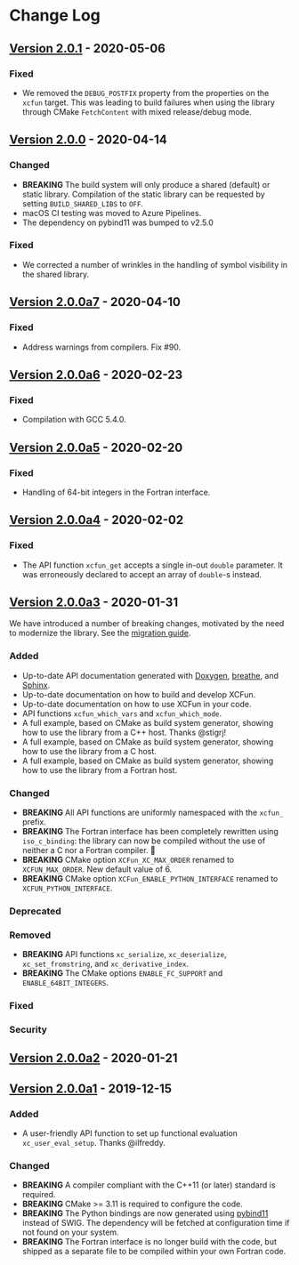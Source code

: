 # Change Log

## [Version 2.0.1] - 2020-05-06

### Fixed

- We removed the `DEBUG_POSTFIX` property from the properties on the `xcfun`
  target. This was leading to build failures when using the library through
  CMake `FetchContent` with mixed release/debug mode.

## [Version 2.0.0] - 2020-04-14

### Changed

- **BREAKING** The build system will only produce a shared (default) or static
  library. Compilation of the static library can be requested by setting
  `BUILD_SHARED_LIBS` to `OFF`.
- macOS CI testing was moved to Azure Pipelines.
- The dependency on pybind11 was bumped to v2.5.0

### Fixed

- We corrected a number of wrinkles in the handling of symbol visibility in the
  shared library.

## [Version 2.0.0a7] - 2020-04-10

### Fixed

- Address warnings from compilers. Fix #90.

## [Version 2.0.0a6] - 2020-02-23

### Fixed

- Compilation with GCC 5.4.0.

## [Version 2.0.0a5] - 2020-02-20

### Fixed

- Handling of 64-bit integers in the Fortran interface.

## [Version 2.0.0a4] - 2020-02-02

### Fixed

- The API function `xcfun_get` accepts a single in-out `double` parameter. It
  was erroneously declared to accept an array of `double`-s instead.

## [Version 2.0.0a3] - 2020-01-31

We have introduced a number of breaking changes, motivated by the need to
modernize the library. See the [migration guide](https://xcfun.readthedocs.io/en/latest/migration.html).

### Added

- Up-to-date API documentation generated with [Doxygen], [breathe], and [Sphinx].
- Up-to-date documentation on how to build and develop XCFun.
- Up-to-date documentation on how to use XCFun in your code.
- API functions `xcfun_which_vars` and `xcfun_which_mode`.
- A full example, based on CMake as build system generator, showing how to use
  the library from a C++ host. Thanks @stigrj!
- A full example, based on CMake as build system generator, showing how to use
  the library from a C host.
- A full example, based on CMake as build system generator, showing how to use
  the library from a Fortran host.

### Changed

- **BREAKING** All API functions are uniformly namespaced with the `xcfun_` prefix.
- **BREAKING** The Fortran interface has been completely rewritten using
  `iso_c_binding`: the library can now be compiled without the use of neither a
  C nor a Fortran compiler. :confetti_ball:
- **BREAKING** CMake option `XCFun_XC_MAX_ORDER` renamed to `XCFUN_MAX_ORDER`. New default value of 6.
- **BREAKING** CMake option `XCFun_ENABLE_PYTHON_INTERFACE` renamed to `XCFUN_PYTHON_INTERFACE`.

### Deprecated

### Removed

- **BREAKING** API functions `xc_serialize`, `xc_deserialize`, `xc_set_fromstring`, and `xc_derivative_index`.
- **BREAKING** The CMake options `ENABLE_FC_SUPPORT` and `ENABLE_64BIT_INTEGERS`.

### Fixed

### Security

## [Version 2.0.0a2] - 2020-01-21

## [Version 2.0.0a1] - 2019-12-15

### Added

- A user-friendly API function to set up functional evaluation `xc_user_eval_setup`. Thanks @ilfreddy.

### Changed

- **BREAKING** A compiler compliant with the C++11 (or later) standard is required.
- **BREAKING** CMake >= 3.11 is required to configure the code. 
- **BREAKING** The Python bindings are now generated using [pybind11] instead of
  SWIG. The dependency will be fetched at configuration time if not found on
  your system.
- **BREAKING** The Fortran interface is no longer build with the code, but
  shipped as a separate file to be compiled within your own Fortran code.

[Unreleased]: https://github.com/dftlibs/xcfun/compare/v2.0.1...HEAD
[Version 2.0.1]: https://github.com/dftlibs/xcfun/compare/v2.0.0...v2.0.1
[Version 2.0.0]: https://github.com/dftlibs/xcfun/compare/v2.0.0a7...v2.0.0
[Version 2.0.0a7]: https://github.com/dftlibs/xcfun/compare/v2.0.0a6...v2.0.0a7
[Version 2.0.0a6]: https://github.com/dftlibs/xcfun/compare/v2.0.0a5...v2.0.0a6
[Version 2.0.0a5]: https://github.com/dftlibs/xcfun/compare/v2.0.0a4...v2.0.0a5
[Version 2.0.0a4]: https://github.com/dftlibs/xcfun/compare/v2.0.0a3...v2.0.0a4
[Version 2.0.0a3]: https://github.com/dftlibs/xcfun/compare/v2.0.0a2...v2.0.0a3
[Version 2.0.0a2]: https://github.com/dftlibs/xcfun/compare/v2.0.0a1...v2.0.0a2
[Version 2.0.0a1]: https://github.com/dftlibs/xcfun/releases/tag/v2.0.0a1

[GitHub]: https://github.com/dftlibs/xcfun
[pybind11]: https://pybind11.readthedocs.io
[Doxygen]: http://doxygen.nl/
[breathe]: https://breathe.readthedocs.io/en/latest/
[Sphinx]: https://www.sphinx-doc.org/en/master/
